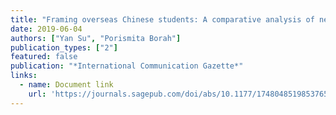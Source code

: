 ```yaml
---
title: "Framing overseas Chinese students: A comparative analysis of newspaper coverage in mainland China, U.S., and Hong Kong"
date: 2019-06-04
authors: ["Yan Su", "Porismita Borah"]
publication_types: ["2"]
featured: false
publication: "*International Communication Gazette*"
links:
  - name: Document link
    url: 'https://journals.sagepub.com/doi/abs/10.1177/1748048519853765'
---
```

